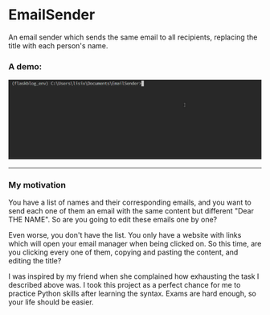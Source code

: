 # EmailSender

An email sender which sends the same email to all recipients, replacing the title with each person's name.

### A demo:
![DEMO](https://github.com/Deerhound579/EmailSender/blob/master/demo.gif)

---
### My motivation

You have a list of names and their corresponding emails, and you want to send each one of them an email with the same content but different  "Dear THE NAME". So are you going to edit these emails one by one?

Even worse, you don't have the list. You only have a website with links which will open your email manager when being clicked on. So this time, are you clicking every one of them, copying and pasting the content, and editing the title?

I was inspired by my friend when she complained how exhausting the task I described above was. I took this project as a perfect chance for me to practice Python skills after learning the syntax.
Exams are hard enough, so your life should be easier.
